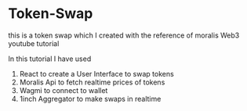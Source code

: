 # Token-Swap
this is a token swap which I created with the reference of moralis Web3 youtube tutorial

In this tutorial I have used
1. React to create a User Interface to swap tokens
2. Moralis Api to fetch realtime prices of tokens
3. Wagmi to connect to wallet
4. 1inch Aggregator to make swaps in realtime
